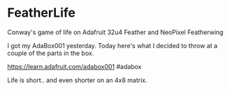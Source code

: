 # FeatherLife
Conway's game of life on Adafruit 32u4 Feather and NeoPixel Featherwing

I got my AdaBox001 yesterday.  Today here's what I decided to throw at a couple of the parts in the box.  

https://learn.adafruit.com/adabox001 #adabox

Life is short.. and even shorter on an 4x8 matrix.


